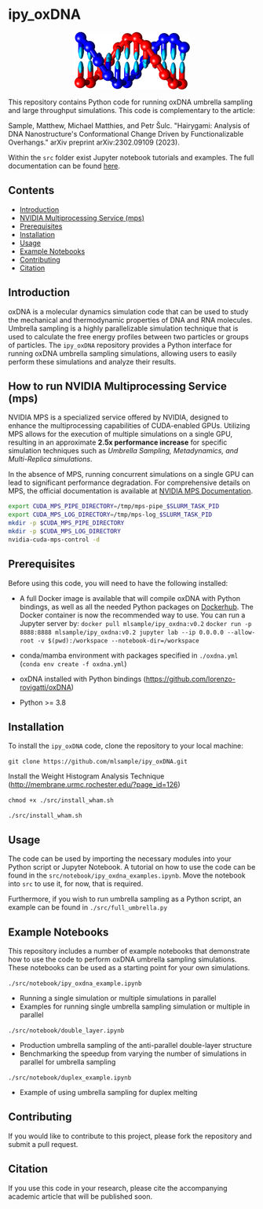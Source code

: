 # ipy_oxDNA
<center>
<img src="./src/oxDNA.png">
</center>

This repository contains Python code for running oxDNA umbrella sampling and large throughput simulations. This code is complementary to the article:

Sample, Matthew, Michael Matthies, and Petr Šulc. "Hairygami: Analysis of DNA Nanostructure's Conformational Change Driven by Functionalizable Overhangs." arXiv preprint arXiv:2302.09109 (2023).

Within the `src` folder exist Jupyter notebook tutorials and examples. The full documentation can be found [here](https://mlsample.github.io/ipy_oxDNA/index.html).

## Contents
- [Introduction](#introduction)
- [NVIDIA Multiprocessing Service (mps)](#how-to-run-nvidia-multiprocessing-service-mps)
- [Prerequisites](#prerequisites)
- [Installation](#installation)
- [Usage](#usage)
- [Example Notebooks](#example-notebooks)
- [Contributing](#contributing)
- [Citation](#citation)

## Introduction
oxDNA is a molecular dynamics simulation code that can be used to study the mechanical and thermodynamic properties of DNA and RNA molecules. Umbrella sampling is a highly parallelizable simulation technique that is used to calculate the free energy profiles between two particles or groups of particles. The `ipy_oxDNA` repository provides a Python interface for running oxDNA umbrella sampling simulations, allowing users to easily perform these simulations and analyze their results.

## How to run NVIDIA Multiprocessing Service (mps)
NVIDIA MPS is a specialized service offered by NVIDIA, designed to enhance the multiprocessing capabilities of CUDA-enabled GPUs. Utilizing MPS allows for the execution of multiple simulations on a single GPU, resulting in an approximate **2.5x performance increase** for specific simulation techniques such as *Umbrella Sampling, Metadynamics, and Multi-Replica simulations*.

In the absence of MPS, running concurrent simulations on a single GPU can lead to significant performance degradation. For comprehensive details on MPS, the official documentation is available at [NVIDIA MPS Documentation](https://docs.nvidia.com/deploy/mps/index.html).

```bash
export CUDA_MPS_PIPE_DIRECTORY=/tmp/mps-pipe_$SLURM_TASK_PID
export CUDA_MPS_LOG_DIRECTORY=/tmp/mps-log_$SLURM_TASK_PID
mkdir -p $CUDA_MPS_PIPE_DIRECTORY
mkdir -p $CUDA_MPS_LOG_DIRECTORY
nvidia-cuda-mps-control -d
```

## Prerequisites
Before using this code, you will need to have the following installed:
- A full Docker image is available that will compile oxDNA with Python bindings, as well as all the needed Python packages on [Dockerhub](https://hub.docker.com/repository/docker/mlsample/ipy_oxdna/general). The Docker container is now the recommended way to use. You can run a Jupyter server by:
`docker pull mlsample/ipy_oxdna:v0.2`
`docker run -p 8888:8888 mlsample/ipy_oxdna:v0.2 jupyter lab --ip 0.0.0.0 --allow-root -v $(pwd):/workspace --notebook-dir=/workspace`

- conda/mamba environment with packages specified in `./oxdna.yml` (`conda env create -f oxdna.yml`)
- oxDNA installed with Python bindings (https://github.com/lorenzo-rovigatti/oxDNA)
- Python >= 3.8

## Installation
To install the `ipy_oxDNA` code, clone the repository to your local machine:

`git clone https://github.com/mlsample/ipy_oxDNA.git`

Install the Weight Histogram Analysis Technique (http://membrane.urmc.rochester.edu/?page_id=126)

`chmod +x ./src/install_wham.sh`

`./src/install_wham.sh`

## Usage
The code can be used by importing the necessary modules into your Python script or Jupyter Notebook. A tutorial on how to use the code can be found in the `src/notebook/ipy_oxdna_examples.ipynb`. Move the notebook into `src` to use it, for now, that is required.

Furthermore, if you wish to run umbrella sampling as a Python script, an example can be found in `./src/full_umbrella.py`

## Example Notebooks
This repository includes a number of example notebooks that demonstrate how to use the code to perform oxDNA umbrella sampling simulations. These notebooks can be used as a starting point for your own simulations.

`./src/notebook/ipy_oxdna_example.ipynb`
- Running a single simulation or multiple simulations in parallel
- Examples for running single umbrella sampling simulation or multiple in parallel

`./src/notebook/double_layer.ipynb`
- Production umbrella sampling of the anti-parallel double-layer structure
- Benchmarking the speedup from varying the number of simulations in parallel for umbrella sampling

`./src/notebook/duplex_example.ipynb`
- Example of using umbrella sampling for duplex melting

## Contributing
If you would like to contribute to this project, please fork the repository and submit a pull request.

## Citation
If you use this code in your research, please cite the accompanying academic article that will be published soon.
